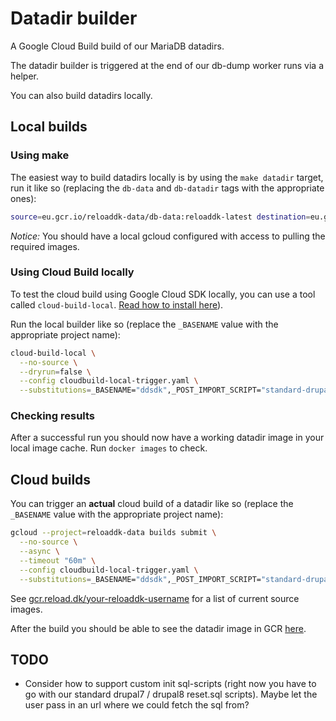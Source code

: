 # Datadir builder
A Google Cloud Build build of our MariaDB datadirs.

The datadir builder is triggered at the end of our db-dump worker runs via a helper.

You can also build datadirs locally.

## Local builds

### Using make
The easiest way to build datadirs locally is by using the `make datadir` target, run it like so (replacing the `db-data` and `db-datadir` tags with the appropriate ones):
```bash
source=eu.gcr.io/reloaddk-data/db-data:reloaddk-latest destination=eu.gcr.io/reloaddk-data/db-datadir:reloaddk-latest init=standard-drupal8 make datadir
```

*Notice:* You should have a local gcloud configured with access to pulling the required images.

### Using Cloud Build locally
To test the cloud build using Google Cloud SDK locally, you can use a tool called `cloud-build-local`. [Read how to install here](https://cloud.google.com/cloud-build/docs/build-debug-locally#install_the_local_builder)).

Run the local builder like so (replace the `_BASENAME` value with the appropriate project name):
```bash
cloud-build-local \
  --no-source \
  --dryrun=false \
  --config cloudbuild-local-trigger.yaml \
  --substitutions=_BASENAME="ddsdk",_POST_IMPORT_SCRIPT="standard-drupal8"
```

### Checking results
After a successful run you should now have a working datadir image in your local image cache. Run `docker images` to check.

## Cloud builds
You can trigger an **actual** cloud build of a datadir like so (replace the `_BASENAME` value with the appropriate project name):
```bash
gcloud --project=reloaddk-data builds submit \
  --no-source \
  --async \
  --timeout "60m" \
  --config cloudbuild-local-trigger.yaml \
  --substitutions=_BASENAME="ddsdk",_POST_IMPORT_SCRIPT="standard-drupal8"
```
See [gcr.reload.dk/your-reloaddk-username](http://gcr.reload.dk/) for a list of current source images.

After the build you should be able to see the datadir image in GCR [here](https://console.cloud.google.com/gcr/images/reloaddk-data/EU/db-datadir?project=reloaddk-data).

## TODO
- Consider how to support custom init sql-scripts (right now you have to go with our standard drupal7 / drupal8 reset.sql scripts). Maybe let the user pass in an url where we could fetch the sql from?

